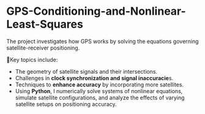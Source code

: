 # GPS-Conditioning-and-Nonlinear-Least-Squares

The project investigates how GPS works by solving the equations governing satellite-receiver positioning. 

🤩Key topics include:

- The geometry of satellite signals and their intersections.
- Challenges in **clock synchronization and signal inaccuracie**s.
- Techniques to **enhance accuracy** by incorporating more satellites.
- Using **Python**, I numerically solve systems of nonlinear equations, simulate satellite configurations, and analyze the effects of varying satellite setups on positioning accuracy.

